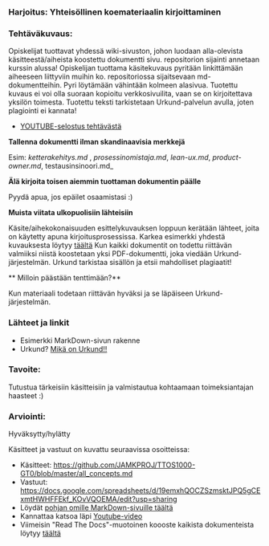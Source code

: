 ### Harjoitus:  Yhteisöllinen koemateriaalin kirjoittaminen

### Tehtäväkuvaus:

Opiskelijat tuottavat yhdessä wiki-sivuston, johon luodaan alla-olevista käsitteestä/aiheista koostettu dokumentti sivu. repositorion sijainti annetaan kurssin alussa! Opiskelijan tuottama käsitekuvaus pyritään linkittämään aiheeseen liittyviin muihin ko. repositoriossa sijaitsevaan md-dokumentteihin. Pyri löytämään vähintään kolmeen alasivua. Tuotettu kuvaus ei voi olla suoraan kopioitu verkkosivuilita, vaan se on kirjoitettava yksilön toimesta. Tuotettu teksti tarkistetaan Urkund-palvelun avulla, joten plagiointi ei kannata! 


* [YOUTUBE-selostus tehtävästä](https://www.youtube.com/watch?v=LdIDsQhxtr0&feature=youtu.be)


**Tallenna dokumentti ilman skandinaavisia merkkejä**

Esim: _ketterakehitys.md_ , _prosessinomistaja.md_, _lean-ux.md_, _product-owner.md_, testausinsinoori.md_ 

**Älä kirjoita toisen aiemmin tuottaman dokumentin päälle**

Pyydä apua, jos epäilet osaamistasi :)

**Muista viitata ulkopuolisiin lähteisiin**

Käsite/aihekokonaisuuden esittelykuvauksen loppuun kerätään lähteet, joita on käytetty apuna kirjoitusprosessissa.
Karkea esimerkki yhdestä kuvauksesta löytyy [täältä](https://github.com/JAMK-IT/TTOS1000-ohjelmistotuotanto/blob/master/GT0/kasitekuvaus-pohja.md)
Kun kaikki dokumentit on todettu riittävän valmiiksi niistä koostetaan yksi PDF-dokumentti, joka viedään Urkund-järjestelmän. Urkund tarkistaa sisällön ja etsii mahdolliset plagiaatit!

** Milloin päästään tenttimään?**

Kun materiaali todetaan riittävän hyväksi ja se läpäiseen Urkund-järjestelmän. 

### Lähteet ja linkit

* Esimerkki MarkDown-sivun rakenne []()
* Urkund? [Mikä on Urkund!!](http://www.urkund.com/en/)


### Tavoite:

Tutustua tärkeisiin käsitteisiin ja valmistautua kohtaamaan toimeksiantajan haasteet :)

### Arviointi:

Hyväksytty/hylätty


Käsitteet ja vastuut on kuvattu seuraavissa osoitteissa:

* Käsitteet: https://github.com/JAMKPROJ/TTOS1000-GT0/blob/master/all_concepts.md
* Vastuut: https://docs.google.com/spreadsheets/d/19emxhQOCZSzmsktJPQ5gCExmtHWHFFEkf_KOvVQOEMA/edit?usp=sharing
* Löydät [pohjan omille MarkDown-sivuille täältä](https://github.com/JAMKPROJ/TTOS1000-GT0/blob/master/use-this-file-as-concept-template.md)
* Kannattaa katsoa läpi [Youtube-video](https://www.youtube.com/watch?v=LdIDsQhxtr0)
* Viimeisin "Read The Docs"-muotoinen koooste kaikista dokumenteista löytyy [täältä](http://jamk-it-ttos1000-gt0.readthedocs.io/en/latest/) 


